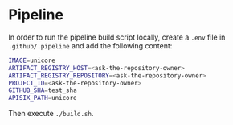 # Pipeline

In order to run the pipeline build script locally, create a `.env` file in `.github/.pipeline` and add the following content:

```sh
IMAGE=unicore
ARTIFACT_REGISTRY_HOST=<ask-the-repository-owner>
ARTIFACT_REGISTRY_REPOSITORY=<ask-the-repository-owner>
PROJECT_ID=<ask-the-repository-owner>
GITHUB_SHA=test_sha
APISIX_PATH=unicore
```

Then execute `./build.sh`.
